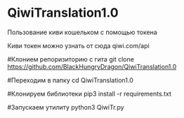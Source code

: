 # QiwiTranslation1.0
Пользование киви кошельком с помощью токена 

Киви токен можно узнать от сюда qiwi.com/api



#Клонием репоризиторию с гита 
git clone https://github.com/BlackHungryDragon/QiwiTranslation1.0

#Переходим в папку 
cd QiwiTranslation1.0

#Клонируем библиотеки 
pip3 install -r requirements.txt

#Запускаем утилиту 
 python3 QiwiTr.py
